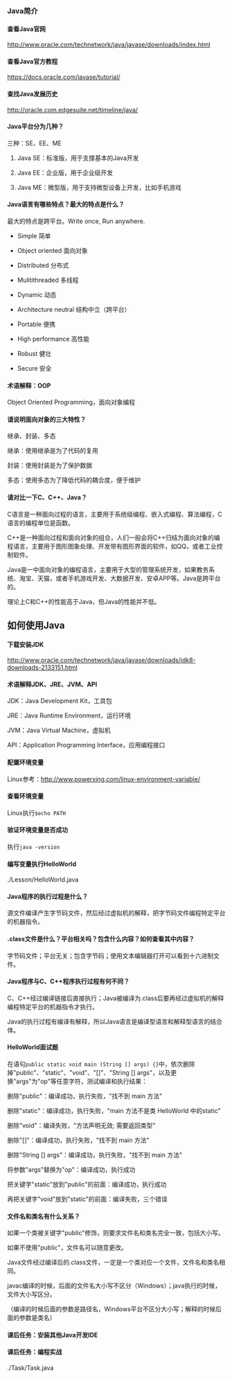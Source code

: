 ### Java简介

#### 查看Java官网

http://www.oracle.com/technetwork/java/javase/downloads/index.html

#### 查看Java官方教程

https://docs.oracle.com/javase/tutorial/

#### 查找Java发展历史

http://oracle.com.edgesuite.net/timeline/java/

#### Java平台分为几种？

三种：SE、EE、ME

1. Java SE：标准版，用于支撑基本的Java开发

2. Java EE：企业版，用于企业级开发

3. Java ME：微型版，用于支持微型设备上开发，比如手机游戏

#### Java语言有哪些特点？最大的特点是什么？

最大的特点是跨平台。Write once, Run anywhere.

- Simple 简单

- Object oriented 面向对象

- Distributed 分布式

- Mulitithreaded 多线程

- Dynamic 动态

- Architecture neutral 结构中立（跨平台）

- Portable 便携

- High performance 高性能

- Robust 健壮

- Secure 安全

#### 术语解释：OOP

Object Oriented Programming，面向对象编程

#### 请说明面向对象的三大特性？

继承、封装、多态

继承：使用继承是为了代码的复用

封装：使用封装是为了保护数据

多态：使用多态为了降低代码的耦合度，便于维护

#### 请对比一下C、C++、Java？

C语言是一种面向过程的语言，主要用于系统级编程、嵌入式编程、算法编程，C语言的编程单位是函数。

C++是一种面向过程和面向对象的组合，人们一般会将C++归结为面向对象的编程语言，主要用于图形图象处理、开发带有图形界面的软件，如QQ，或者工业控制软件。

Java是一中面向对象的编程语言，主要用于大型的管理系统开发，如果教务系统、淘宝、天猫，或者手机游戏开发、大数据开发、安卓APP等。Java是跨平台的。

理论上C和C++的性能高于Java，但Java的性能并不低。

## 如何使用Java

#### 下载安装JDK

http://www.oracle.com/technetwork/java/javase/downloads/jdk8-downloads-2133151.html

#### 术语解释JDK、JRE、JVM、API

JDK：Java Development Kit，工具包

JRE：Java Runtime Environment，运行环境

JVM：Java Virtual Machine，虚拟机

API：Application Programming Interface，应用编程接口

#### 配置环境变量

Linux参考：http://www.powerxing.com/linux-environment-variable/

#### 查看环境变量

Linux执行`$echo PATH`

#### 验证环境变量是否成功

执行`java -version`

#### 编写变量执行HelloWorld

./Lesson/HelloWorld.java

#### Java程序的执行过程是什么？

源文件编译产生字节码文件，然后经过虚拟机的解释，把字节码文件编程特定平台的机器指令。

#### .class文件是什么？平台相关吗？包含什么内容？如何查看其中内容？

字节码文件；平台无关；包含字节码；使用文本编辑器打开可以看到十六进制文件。

#### Java程序与C、C++程序执行过程有何不同？

C、C++经过编译链接后直接执行；Java被编译为.class后要再经过虚拟机的解释编程特定平台的机器指令才执行。

Java的执行过程有编译有解释，所以Java语言是编译型语言和解释型语言的结合体。

#### HelloWorld面试题

在语句`public static void main (String [] args) {}`中，依次删除掉"public"、"static"、"void"、"[]"、"String [] args"，以及更换"args"为"op"等任意字符，测试编译和执行结果：

删除"public"：编译成功，执行失败，"找不到 main 方法"

删除"static"：编译成功，执行失败，"main 方法不是类 HelloWorld 中的static"

删除"void"：编译失败，"方法声明无效; 需要返回类型"

删除"[]"：编译成功，执行失败，"找不到 main 方法"

删除"String [] args"：编译成功，执行失败，"找不到 main 方法"

将参数"args"替换为"op"：编译成功，执行成功

把关键字"static"放到"public"的前面：编译成功，执行成功

再把关键字"void"放到"static"的前面：编译失败，三个错误

#### 文件名和类名有什么关系？

如果一个类被关键字"public"修饰，则要求文件名和类名完全一致，包括大小写。

如果不使用"public"，文件名可以随意更改。

Java文件经过编译后的.class文件，一定是一个类对应一个文件，文件名和类名相同。

javac编译的时候，后面的文件名大小写不区分（Windows）；java执行的时候，文件大小写区分。

（编译的时候后面的参数是路径名，Windows平台不区分大小写；解释的时候后面的参数是类名）

#### 课后任务：安装其他Java开发IDE

#### 课后任务：编程实战

./Task/Task.java 
